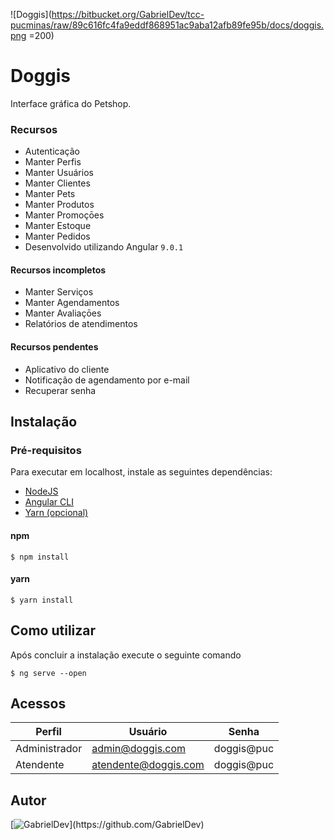 ![Doggis](https://bitbucket.org/GabrielDev/tcc-pucminas/raw/89c616fc4fa9eddf868951ac9aba12afb89fe95b/docs/doggis.png =200)

# Doggis

Interface gráfica do Petshop.


### Recursos

 * Autenticação
 * Manter Perfis
 * Manter Usuários
 * Manter Clientes
 * Manter Pets
 * Manter Produtos
 * Manter Promoçōes
 * Manter Estoque
 * Manter Pedidos
 * Desenvolvido utilizando Angular `9.0.1`


#### Recursos incompletos

 * Manter Serviços
 * Manter Agendamentos
 * Manter Avaliaçōes
 * Relatórios de atendimentos

#### Recursos pendentes

 * Aplicativo do cliente
 * Notificação de agendamento por e-mail
 * Recuperar senha


## Instalação

### Pré-requisitos

Para executar em localhost, instale as seguintes dependências:

 * [NodeJS](https://nodejs.org/en/)
 * [Angular CLI](https://cli.angular.io/)
 * [Yarn (opcional)](https://classic.yarnpkg.com/pt-BR/docs/install/#mac-stable)


#### npm
```
$ npm install
```

#### yarn
```
$ yarn install
```


## Como utilizar

Após concluir a instalação execute o seguinte comando

```
$ ng serve --open
```


## Acessos
| Perfil  | Usuário  |  Senha |
| ------------ | ------------ | ------------ |
| Administrador | admin@doggis.com      | doggis@puc |
| Atendente     | atendente@doggis.com  | doggis@puc |


## Autor

[![GabrielDev](https://avatars0.githubusercontent.com/u/5470572?s=115&v=4")](https://github.com/GabrielDev)
